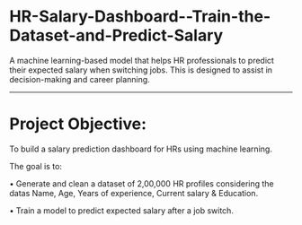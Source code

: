 # HR-Salary-Dashboard--Train-the-Dataset-and-Predict-Salary

A machine learning-based model that helps HR professionals to predict their expected salary when switching jobs. This is designed to assist in decision-making and career planning.
________________________________________
# Project Objective:

To build a salary prediction dashboard for HRs using machine learning. 

The goal is to:

•	Generate and clean a dataset of 2,00,000 HR profiles considering the datas Name, Age, Years of experience, Current salary & Education.

•	Train a model to predict expected salary after a job switch.
